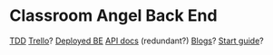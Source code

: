 # Classroom Angel Back End

[TDD]()
[Trello]()?
[Deployed BE]()
[API docs]() (redundant?)
[Blogs]()?
[Start guide]()?
